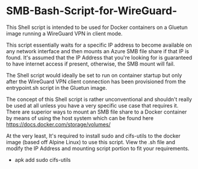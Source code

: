 # SMB-Bash-Script-for-WireGuard-
This Shell script is intended to be used for Docker containers on a Gluetun image running a WireGuard VPN in client mode.

This script essentially waits for a specific IP address to become available on any network interface and then mounts an Azure SMB file share if that IP is found. It's assumed that the IP Address that you're looking for is guaranteed to have internet access if present, otherwise, the SMB mount will fail.

The Shell script would ideally be set to run on container startup but only after the WireGuard VPN client connection has been provisioned from the entrypoint.sh script in the Gluetun image.

The concept of this Shell script is rather unconventional and shouldn't really be used at all unless you have a very specific use case that requires it. There are superior ways to mount an SMB file share to a Docker container by means of using the host system which can be found here https://docs.docker.com/storage/volumes/

At the very least, It's required to install sudo and cifs-utils to the docker image (based off Alpine Linux) to use this script. View the .sh file and modify the IP Address and mounting script portion to fit your requirements.
 - apk add sudo cifs-utils

